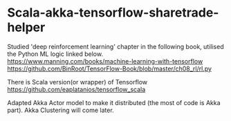 # Scala-akka-tensorflow-sharetrade-helper

Studied 'deep reinforcement learning' chapter in the following book, utilised the Python ML logic linked below.
https://www.manning.com/books/machine-learning-with-tensorflow 
https://github.com/BinRoot/TensorFlow-Book/blob/master/ch08_rl/rl.py

There is Scala version(or wrapper) of Tensorflow
https://github.com/eaplatanios/tensorflow_scala

Adapted Akka Actor model to make it distributed (the most of code is Akka part).
Akka Clustering will come later.
